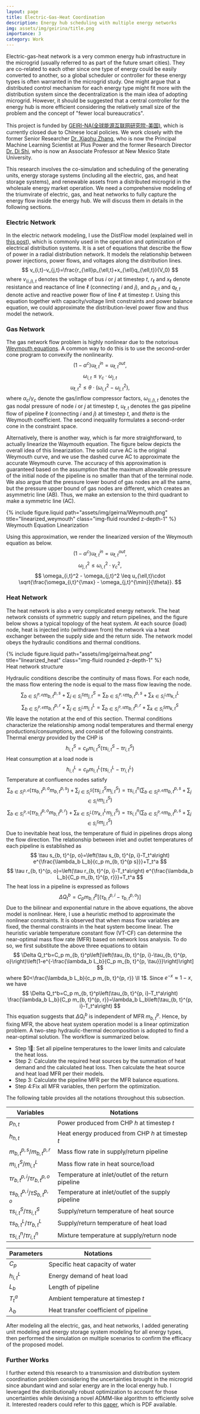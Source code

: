 ```yaml
---
layout: page
title: Electric-Gas-Heat Coordination
description: Energy hub scheduling with multiple energy networks
img: assets/img/geirina/title.png
importance: 3
category: Work
---
```


Electric-gas-heat network is a very common energy hub infrastructure in the microgrid (usually referred to as part of the future smart cities). They are co-related to each other since one type of energy could be easily converted to another, so a global scheduler or controller for these energy types is often warranted in the microgrid study. One might argue that a distributed control mechanism for each energy type might fit more with the distribution system since the decentralization is the main idea of adopting microgrid. However, it should be suggested that a central controller for the energy hub is more efficient considering the relatively small size of the problem and the concept of "fewer local bureaucratics".

This project is funded by [GEIRI-NA(全球能源互联网研究院-美国)](https://www.linkedin.com/company/geiri-north-america/), which is currently closed due to Chinese local policies. We work closely with the former Senior Researcher [Dr. Xiaohu Zhang](https://www.linkedin.com/in/xiaohu-zhang-05593a56/), who is now the Principal Machine Learning Scientist at Plus Power and the former Research Director [Dr. Di Shi](https://dishi.netlify.app/), who is now an Associate Professor at New Mexico State University.

This research involves the co-simulation and scheduling of the generating units, energy storage systems (including all the electric, gas, and heat storage systems), and renewable assets from a distributed microgrid in the wholesale energy market operation. We need a comprehensive modeling of the triumvirate of electric, gas, and heat networks to fully capture the energy flow inside the energy hub. We will discuss them in details in the following sections.

### Electric Network

In the electric network modeling, I use the DistFlow model (explained well in [this post](https://chrisyeh96.github.io/2023/03/28/simplified-distflow.html)), which is commonly used in the operation and optimization of electrical distribution systems. It is a set of equations that describe the flow of power in a radial distribution network. It models the relationship between power injections, power flows, and voltages along the distribution lines.
$$
v_{i,t}-v_{j,t}=\frac{r_{\ell}p_{\ell,t}+x_{\ell}q_{\ell,t}}{V_0}
$$
where $v_{(i,j),t}$ denotes the voltage of bus $i$ or $j$ at timestep $t$, $r_{\ell}$ and $x_{\ell}$ denote resistance and reactance of line $\ell$ (connecting $i$ and $j$), and $p_{\ell,t}$ and $q_{\ell,t}$ denote active and reactive power flow of line $\ell$ at timestep $t$. Using this equation together with capacity/voltage limit constraints and power balance equation, we could approximate the distribution-level power flow and thus model the network.

### Gas Network

The gas network flow problem is highly nonlinear due to the notorious [Weymouth equations](https://www.webbusterz.org/weymouth-equation-for-flow-rate-calculation/). A common way to do this is to use the second-order cone program to convexify the nonlinearity. 
$$
(1-\alpha^c)u_{\ell,t}^{in} = u_{\ell,t}^{out},
$$
$$
\omega_{i,t}\leq \gamma_c\cdot \omega_{j,t}
$$
$$
u_{\ell,t}^2 \leq \theta\cdot(\omega_{i,t}^2-\omega_{j,t}^2),
$$
where $\alpha_c/\gamma_c$ denote the gas/inflow compressor factors, $\omega_{(i,j),t}$ denotes the gas nodal pressure of node $i$ or $j$ at timestep $t$, $u_{\ell,t}$ denotes the gas pipeline flow of pipeline $\ell$ (connecting $i$ and $j$) at timestep $t$, and $theta$ is the Weymouth coefficient. The second inequality formulates a second-order cone in the constraint space.

Alternatively, there is another way, which is far more straightforward, to actually linearize the Waymouth equation. The figure below depicts the overall idea of this linearization. The solid curve AC is the original Weymouth curve, and we use the dashed curve AC to approximate the accurate Weymouth curve. The accuracy of this approximation is guaranteed based on the assumption that the maximum allowable pressure of the initial node of the pipeline is no smaller than that of the terminal node. We also argue that the pressure lower bound of gas nodes are all the same, but the pressure upper bound of gas nodes are different, which creates an asymmetric line (AB). Thus, we make an extension to the third quadrant to make a symmetric line (AC).
 
<div class="row justify-content-sm-center">
    <div class="col-sm mt-3 mt-md-0">
        {% include figure.liquid path="assets/img/geirna/Weymouth.png" title="linearized_weymouth" class="img-fluid rounded z-depth-1" %}
    </div>
</div>
<div class="caption">
    Weymouth Equation Linearization
</div>

Using this approximation, we render the linearized version of the Weymouth equation as below.
$$
(1-\alpha^c)u_{\ell,t}^{in} = u_{\ell,t}^{out},
$$
$$
\omega_{j,t}^2 \leq \omega_{i,t}^2 \cdot \gamma_c^2,
$$
$$
\omega_{i,t}^2 - \omega_{j,t}^2 \leq u_{\ell,t}\cdot \sqrt{\frac{\omega_{i,t}^{\max} - \omega_{j,t}^{\min}}{\theta}}.
$$

### Heat Network

The heat network is also a very complicated energy network. The heat network consists of symmetric supply and return pipelines, and the figure below shows a typical topology of the heat system. At each source (load) node, heat is injected into (withdrawn from) the network via a heat exchanger between the supply side and the return side. The network model obeys the hydraulic conditions and thermal conditions. 

<div class="row justify-content-sm-center">
    <div class="col-sm mt-3 mt-md-0">
        {% include figure.liquid path="assets/img/geirna/heat.png" title="linearized_heat" class="img-fluid rounded z-depth-1" %}
    </div>
</div>
<div class="caption">
    Heat network structure
</div>

Hydraulic conditions describe the continuity of mass flows. For each node, the mass flow entering the node is equal to the mass flow leaving the node. 
$$
\sum_{b \in S_i^{P, e}} m_{b, t}^{p, s}+\sum_{j \in S_i^S} m_{j, t}^S=\sum_{b \in S_i^{P, s}} m_{b, t}^{p, s}+\sum_{k \in S_i^L} m_{k, t}^L
$$
$$
\sum_{b \in S_i^{P, e}} m_{b, t}^{p, r}+\sum_{j \in S_i^L} m_{j, t}^L=\sum_{b \in S_i^{P, s}} m_{b, t}^{p, r}+\sum_{k \in S_i^S} m_{k, t}^S
$$
We leave the notation at the end of this section. Thermal conditions characterize the relationship among nodal temperatures and thermal energy productions/consumptions, and consist of the following constraints. Thermal energy provided by the CHP is
$$
h_{i, t}^S=c_p m_{i, t}^S\left(\tau s_{i, t}^S-\tau r_{i, t}^S\right)
$$
Heat consumption at a load node is
$$
h_{i, t}^L=c_p m_{i, t}^L\left(\tau s_{i, t}^L-\tau r_{i, t}^L\right)
$$
Temperature at confluence nodes satisfy
$$
\sum_{b \in S_i^{p, e}}\left(\tau s_{b, t}^{p, o} m_{b, t}^{p, s}\right)+\sum_{j \in S_i^S}\left(\tau s_{j, t}^S m_{j, t}^S\right)=\tau s_{i, t}^n\left(\sum_{b \in S_i^{p, e}} m_{b, t}^{p, s}+\sum_{j \in S_i^s} m_{j, t}^S\right)
$$
$$
\sum_{b \in S_i^{P, s}}\left(\tau r_{b, t}^{p, o} m_{b, t}^{p, r}\right)+\sum_{k \in S_i^L}\left(\tau r_{k, t}^L m_{j, t}^S\right)=\tau s_{i, t}^n\left(\sum_{b \in S_i^{P, e}} m_{b, t}^{p, s}+\sum_{j \in S_i^S} m_{j, t}^S\right)
$$
Due to inevitable heat loss, the temperature of fluid in pipelines drops along the flow direction. The relationship between inlet and outlet temperatures of each pipeline is established as
$$
\tau s_{b, t}^{p, o}=\left(\tau s_{b, t}^{p, i}-T_t^a\right) e^{\frac{\lambda_b L_b}{c_p m_{b, t}^{p s}}}+T_t^a
$$
$$
\tau r_{b, t}^{p, o}=\left(\tau r_{b, t}^{p, i}-T_t^a\right) e^{\frac{\lambda_b L_b}{C_p m_{b, t}^{p, r}}}+T_t^a
$$
The heat loss in a pipeline is expressed as follows
$$
\Delta Q_t^b=C_p m_{b, t}^p\left[\left(\tau_{b, t}^{p, i}-\tau_{b, t}^{p, o}\right)\right]
$$
Due to the bilinear and exponential nature in the above equations, the above model is nonlinear. Here, I use a heuristic method to approximate the nonlinear constraints. It is observed that when mass flow variables are fixed, the thermal constraints in the heat system become linear. The heuristic variable temperature constant flow (VT-CF) can determine the near-optimal mass flow rate (MFR) based on network loss analysis.
To do so, we first substitute the above three equations to obtain
$$
\Delta Q_t^b=C_p m_{b, t}^p\left[\left(\tau_{b, t}^{p, i}-\tau_{b, t}^{p, o}\right)\left(1-e^{-\frac{\lambda_b L_b}{C_p m_{b, t}^{p, \tau}}}\right)\right]
$$
where $0<\frac{\lambda_b L_b}{c_p m_{b, t}^{p, r}} \ll 1$. Since $e^{-x} \approx 1-x$, we have
$$
\Delta Q_t^b=C_p m_{b, t}^p\left(\tau_{b, t}^{p, i}-T_t^a\right) \frac{\lambda_b L_b}{C_p m_{b, t}^{p, r}}=\lambda_b L_b\left(\tau_{b, t}^{p, i}-T_t^a\right)
$$
This equation suggests that $\Delta Q_t^b$ is independent of MFR $m_{b,t}^p$. Hence, by fixing MFR, the above heat system operation model is a linear optimization problem. A two-step hydraulic-thermal decomposition is adopted to find a near-optimal solution. The workflow is summarized below.

- Step 1: Set all pipeline temperatures to the lower limits and calculate the heat loss.
- Step 2: Calculate the required heat sources by the summation of heat demand and the calculated heat loss. Then calculate the heat source and heat load MFR per their models.
- Step 3: Calculate the pipeline MFR per the MFR balance equations.
- Step 4:Fix all MFR variables, then perform the optimization.

The following table provides all the notations throughout this subsection.

| Variables                                     |  Notations                                         |
|-----------------------------------------------|----------------------------------------------------|
| $p_{h,t}$                                     | Power produced from CHP $h$ at timestep $t$        |
| $h_{h,t}$                                     | Heat energy produced from CHP $h$ at timestep $t$  |
| $m_{b, t}^{p, s} / m_{b, t}^{p, r}$           | Mass flow rate in supply/return pipeline           | 
| $m_{i, t}^S / m_{i, t}^L$                     | Mass flow rate in heat source/load                 | 
| $\tau r_{b, t}^{p, i} / \tau r_{b, t}^{p, o}$ | Temperature at inlet/outlet of the return pipeline | 
| $\tau s_{b, t}^{p, i} / \tau S_{b, t}^{p, o}$ | Temperature at inlet/outlet of the supply pipeline | 
| $\tau s_{i, t}^S / \tau s_{i, t}^S$           | Supply/return temperature of heat source           | 
| $\tau s_{b, t}^L / \tau r_{b, t}^L$           | Supply/return temperature of heat load             | 
| $\tau s_{i, t}^n / \tau r_{i, t}^n$           | Mixture temperature at supply/return node          | 

| Parameters     |  Notations                            |
|----------------|---------------------------------------|
| $C_p$          | Specific heat capacity of water       |
| $h_{i,t}^{L}$  | Energy demand of heat load            |
| $L_b$          | Length of pipeline                    | 
| $T^a_t$        | Ambient temperature at timestep $t$   | 
| $\lambda_b$    | Heat transfer coefficient of pipeline |   

After modeling all the electric, gas, and heat networks, I added generating unit modeling and energy storage system modeling for all energy types, then performed the simulation on multiple scenarios to confirm the efficacy of the proposed model.

### Further Works

I further extend this research to a transmission and distribution system coordination problem considering the uncertainties brought in the microgrid since abundant wind and solar energy are in the local energy hub. I leveraged the distributionally robust optimization to account for those uncertainties while devising a novel ADMM-like algorithm to efficiently solve it. Interested readers could refer to this [paper](https://ieeexplore.ieee.org/abstract/document/9925642), which is PDF available. 

